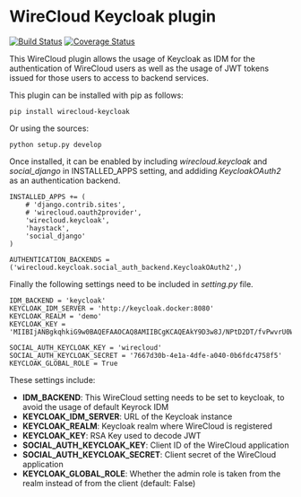 # WireCloud Keycloak plugin

[![Build Status](https://travis-ci.org/Ficodes/wirecloud-keycloak.svg?branch=master)](https://travis-ci.org/Ficodes/wirecloud-keycloak)
[![Coverage Status](https://coveralls.io/repos/github/Ficodes/wirecloud-keycloak/badge.svg?branch=master)](https://coveralls.io/github/Ficodes/wirecloud-keycloak?branch=master)

This WireCloud plugin allows the usage of Keycloak as IDM for the authentication of WireCloud
users as well as the usage of JWT tokens issued for those users to access to backend services.

This plugin can be installed with pip as follows:

```
pip install wirecloud-keycloak
```

Or using the sources:

```
python setup.py develop
```

Once installed, it can be enabled by including *wirecloud.keycloak* and *social_django*
in INSTALLED_APPS setting, and addiding *KeycloakOAuth2* as an authentication backend.

```
INSTALLED_APPS += (
    # 'django.contrib.sites',
    # 'wirecloud.oauth2provider',
    'wirecloud.keycloak',
    'haystack',
    'social_django'
)

AUTHENTICATION_BACKENDS = ('wirecloud.keycloak.social_auth_backend.KeycloakOAuth2',)
```

Finally the following settings need to be included in *setting.py* file.

```
IDM_BACKEND = 'keycloak'
KEYCLOAK_IDM_SERVER = 'http://keycloak.docker:8080'
KEYCLOAK_REALM = 'demo'
KEYCLOAK_KEY = 'MIIBIjANBgkqhkiG9w0BAQEFAAOCAQ8AMIIBCgKCAQEAkY9D3w8J/NPtD2DT/fvPwvrU0WBtw7F6mDTV8JG3TjsrQF4HCEjExDYN9M+5GeJTu8WNfDFUzEfuq7OS/3FRLgZJnV0naYlQsH50l5vCzMD2p9vSSECHBDuz/woObHujgtQckPDv7wyWjihn4EJthI4K08Fb06quijux0M+mazF5WDqlOy3UuKlfERv8JskpOBjwnhCMwz5zv/ox8Y++AiBXlL4stqok29AXANt29+A8LvYDNXiSYuHZJeAk3oxI7G8PYQHFOTynR41hm8xNxPf8YSx2nS7ZfHBPtt9rz7QdPZ9LmXwKPpo+ml92YfHSPcmW2beOuILJ1DW8ZO5eZQIDAQAB'

SOCIAL_AUTH_KEYCLOAK_KEY = 'wirecloud'
SOCIAL_AUTH_KEYCLOAK_SECRET = '7667d30b-4e1a-4dfe-a040-0b6fdc4758f5'
KEYCLOAK_GLOBAL_ROLE = True

```

These settings include:
* **IDM_BACKEND**: This WireCloud setting needs to be set to keycloak, to avoid the usage of default Keyrock IDM
* **KEYCLOAK_IDM_SERVER**: URL of the Keycloak instance
* **KEYCLOAK_REALM**: Keycloak realm where WireCloud is registered
* **KEYCLOAK_KEY**: RSA Key used to decode JWT
* **SOCIAL_AUTH_KEYCLOAK_KEY**: Client ID of the WireCloud application
* **SOCIAL_AUTH_KEYCLOAK_SECRET**: Client secret of the WireCloud application
* **KEYCLOAK_GLOBAL_ROLE**: Whether the admin role is taken from the realm instead of from the client (default: False)
